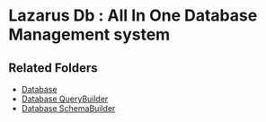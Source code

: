 # Lazarus Db : All In One Database Management system

## Related Folders

- [Database](./database/)
- [Database QueryBuilder](./queryBuilder/)
- [Database SchemaBuilder](./schemaBuilder/)